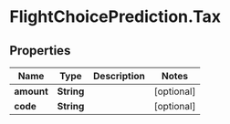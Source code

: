 # FlightChoicePrediction.Tax

## Properties

Name | Type | Description | Notes
------------ | ------------- | ------------- | -------------
**amount** | **String** |  | [optional] 
**code** | **String** |  | [optional] 


